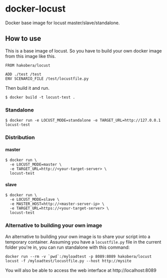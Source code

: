 # docker-locust

Docker base image for locust master/slave/standalone.

## How to use

This is a base image of locust. So you have to build your own docker image from this image like this.

```
FROM hakobera/locust

ADD ./test /test
ENV SCENARIO_FILE /test/locustfile.py
```

Then build it and run.

```
$ docker build -t locust-test .
```

### Standalone

```
$ docker run -e LOCUST_MODE=standalone -e TARGET_URL=http://127.0.0.1 locust-test
```

### Distribution

#### master

```
$ docker run \
  -e LOCUST_MODE=master \
  -e TARGET_URL=http://<your-target-server> \
  locust-test
```

#### slave

```
$ docker run \
  -e LOCUST_MODE=slave \
  -e MASTER_HOST=http://<master-server-ip> \
  -e TARGET_URL=https://<your-target-server> \
  locust-test
```

### Alternative to building your own image

An alternative to building your own image is to share your script into a temporary container. Assuming you have a `locustfile.py` file in the current folder you're in, you can run standalone with this command:

```
docker run --rm -v `pwd`:/myloadtest -p 8089:8089 hakobera/locust locust -f /myloadtest/locustfile.py --host http://mysite
```

You will also be able to access the web interface at http://localhost:8089
